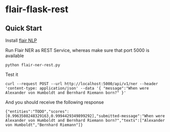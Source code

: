 # flair-flask-rest

## Quick Start

Install [flair NLP](https://github.com/flairNLP/flair)

Run Flair NER as REST Service, whereas make sure that port 5000 is available

```
python flair-ner-rest.py
```

Test it

```
curl --request POST --url http://localhost:5000/api/v1/ner --header 'content-type: application/json' --data '{ "message":"When were Alexander von Humboldt and Bernhard Riemann born?" }'
```

And you should receive the following response

```
{"entities":"TODO","scores":[0.9963508248329163,0.9994429349899292],"submitted-message":"When were Alexander von Humboldt and Bernhard Riemann born?","texts":["Alexander von Humboldt","Bernhard Riemann"]}
```

